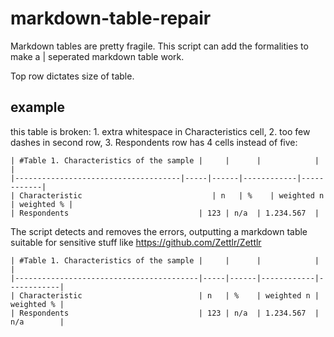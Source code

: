# markdown-table-repair
Markdown tables are pretty fragile. This script can add the formalities to make a | seperated markdown table work.

Top row dictates size of table.


## example
this table is broken: 1. extra whitespace in Characteristics cell, 2. too few dashes in second row, 3. Respondents row has 4 cells instead of five:

```
| #Table 1. Characteristics of the sample |     |      |            |            |
|-------------------------------------|-----|------|------------|------------|
| Characteristic                             | n   | %    | weighted n | weighted % |
| Respondents                             | 123 | n/a  | 1.234.567  |
```

The script detects and removes the errors, outputting a markdown table suitable for sensitive stuff like https://github.com/Zettlr/Zettlr

```
| #Table 1. Characteristics of the sample |     |      |            |            |
|-----------------------------------------|-----|------|------------|------------|
| Characteristic                          | n   | %    | weighted n | weighted % |
| Respondents                             | 123 | n/a  | 1.234.567  | n/a        |
```


